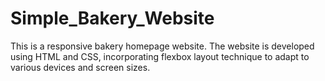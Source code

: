 # Simple_Bakery_Website
This is a responsive bakery homepage website. The website is developed using HTML and CSS, incorporating flexbox layout technique to adapt to various devices and screen sizes.
